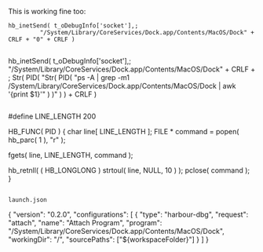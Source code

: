 This is working fine too:
```
hb_inetSend( t_oDebugInfo['socket'],;
	     "/System/Library/CoreServices/Dock.app/Contents/MacOS/Dock" + CRLF + "0" + CRLF )
				

```
   hb_inetSend( t_oDebugInfo['socket'],;
		"/System/Library/CoreServices/Dock.app/Contents/MacOS/Dock" + CRLF + ;
Str( PID( "Str( PID( "ps -A | grep -m1 /System/Library/CoreServices/Dock.app/Contents/MacOS/Dock | awk '{print $1}'" ) )" ) ) + CRLF )
```

```
#define LINE_LENGTH 200

HB_FUNC( PID )
{
   char line[ LINE_LENGTH ];
   FILE * command = popen( hb_parc( 1 ), "r" );

   fgets( line, LINE_LENGTH, command );

   hb_retnll( ( HB_LONGLONG ) strtoul( line, NULL, 10 ) );
   pclose( command );   
} 
```

launch.json
```
{
    "version": "0.2.0",
    "configurations": [
        {
            "type": "harbour-dbg",
            "request": "attach",
            "name": "Attach Program",
            "program": "/System/Library/CoreServices/Dock.app/Contents/MacOS/Dock",
            "workingDir": "/",
            "sourcePaths": ["${workspaceFolder}"]
        }
    ]
}
```
